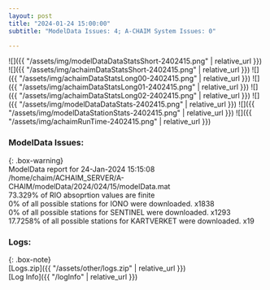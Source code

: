```yaml
---
layout: post
title: "2024-01-24 15:00:00"
subtitle: "ModelData Issues: 4; A-CHAIM System Issues: 0"

---
```


![]({{ "/assets/img/modelDataDataStatsShort-2402415.png" | relative_url }})
![]({{ "/assets/img/achaimDataStatsShort-2402415.png" | relative_url }})
![]({{ "/assets/img/achaimDataStatsLong00-2402415.png" | relative_url }})
![]({{ "/assets/img/achaimDataStatsLong01-2402415.png" | relative_url }})
![]({{ "/assets/img/achaimDataStatsLong02-2402415.png" | relative_url }})
![]({{ "/assets/img/modelDataDataStats-2402415.png" | relative_url }})
![]({{ "/assets/img/modelDataStationStats-2402415.png" | relative_url }})
![]({{ "/assets/img/achaimRunTime-2402415.png" | relative_url }})


### ModelData Issues:  
  
{: .box-warning}  
 ModelData report for 24-Jan-2024 15:15:08   
 /home/chaim/ACHAIM_SERVER/A-CHAIM/modelData/2024/024/15/modelData.mat   
 73.329% of RIO absoprtion values are finite   
 0% of all possible stations for IONO were downloaded. x1838   
 0% of all possible stations for SENTINEL were downloaded. x1293   
 17.7258% of all possible stations for KARTVERKET were downloaded. x19   
  


### Logs:  
  
{: .box-note}  
[Logs.zip]({{ "/assets/other/logs.zip" | relative_url }})  
[Log Info]({{ "/logInfo" | relative_url }})  
